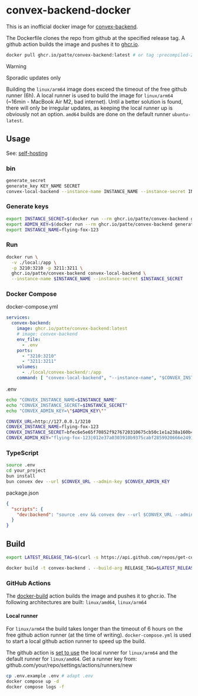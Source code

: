 # convex-backend-docker

This is an inofficial docker image for [convex-backend](https://github.com/get-convex/convex-backend).

The Dockerfile clones the repo from github at the specified release tag. A github action builds the image and pushes it to [ghcr.io](https://github.com/patte/convex-backend-docker/pkgs/container/convex-backend).


```bash
docker pull ghcr.io/patte/convex-backend:latest # or tag :precompiled-2024-09-02-64b5093
```

> [!WARNING]
> Sporadic updates only
> 
> Building the `linux/arm64` image does exceed the timeout of the free github runner (6h). A local runner is used to build the image for `linux/arm64` (~16min - MacBook Air M2, bad internet). Until a better solution is found, there will only be irregular updates, as keeping the local runner up is obviously not an option.
> `amd64` builds are done on the default runner `ubuntu-latest`.


## Usage
See: [self-hosting](https://github.com/get-convex/convex-backend/blob/main/SELFHOSTING.md)

### bin
```bash
generate_secret
generate_key KEY_NAME SECRET
convex-local-backend --instance-name INSTANCE_NAME --instance-secret INSTANCE_SECRET
```

### Generate keys
    
```bash
export INSTANCE_SECRET=$(docker run --rm ghcr.io/patte/convex-backend generate_secret) && \
export ADMIN_KEY=$(docker run --rm ghcr.io/patte/convex-backend generate_key $INSTANCE_NAME $INSTANCE_SECRET | awk '/Admin Key:/{getline; print}') &&  \
export INSTANCE_NAME=flying-fox-123
```

### Run
```bash
docker run \
  -v ./local:/app \
  -p 3210:3210 -p 3211:3211 \
  ghcr.io/patte/convex-backend convex-local-backend \
  --instance-name $INSTANCE_NAME --instance-secret $INSTANCE_SECRET
```

### Docker Compose
docker-compose.yml
```yaml
services:
  convex-backend:
    image: ghcr.io/patte/convex-backend:latest
    # image: convex-backend
    env_file:
      - .env
    ports:
      - "3210:3210"
      - "3211:3211"
    volumes:
      - ./local/convex-backend/:/app
    command: [ "convex-local-backend", "--instance-name", "$CONVEX_INSTANCE_NAME", "--instance-secret", "$CONVEX_INSTANCE_SECRET" ]
```

.env
```bash
echo "CONVEX_INSTANCE_NAME=$INSTANCE_NAME"
echo "CONVEX_INSTANCE_SECRET=$INSTANCE_SECRET"
echo "CONVEX_ADMIN_KEY=\"$ADMIN_KEY\""

CONVEX_URL=http://127.0.0.1/3210
CONVEX_INSTANCE_NAME=flying-fox-123
CONVEX_INSTANCE_SECRET=bfec6e5e65f70852f9276720310675cb50c1e1a238a160b4005a32d42f9a69af
CONVEX_ADMIN_KEY="flying-fox-123|012e37a0303910b9375cabf2859920666e24917de9f614ec936cfbb9d584861c8970d7e06c57b7a2333d5d085270400c06"
```

### TypeScript
```bash
source .env
cd your_project
bun install
bun convex dev --url $CONVEX_URL --admin-key $CONVEX_ADMIN_KEY
```

package.json
```json
{
  "scripts": {
    "dev:backend": "source .env && convex dev --url $CONVEX_URL --admin-key $CONVEX_ADMIN_KEY"
  }
}
```


## Build

```bash
export LATEST_RELEASE_TAG=$(curl -s https://api.github.com/repos/get-convex/convex-backend/releases/latest | grep "tag_name" | cut -d\" -f4) && echo $LATEST_RELEASE_TAG

docker build -t convex-backend . --build-arg RELEASE_TAG=$LATEST_RELEASE_TAG
```


### GitHub Actions
The [docker-build](.github/workflows/docker-build.yml) action builds the image and pushes it to ghcr.io.
The following architectures are built: `linux/amd64`, `linux/arm64`

#### Local runner
For `linux/arm64` the build takes longer than the timeout of 6 hours on the free github action runner (at the time of writing). `docker-compose.yml` is used to start a local github action runner to speed up the build.

The github action is [set to use](.github/workflows/docker-build.ymlL24) the local runner for `linux/arm64` and the default runner for `linux/amd64`. Get a runner key from: github.com/your/repo/settings/actions/runners/new

```bash
cp .env.example .env # adapt .env
docker compose up -d
docker compose logs -f
```